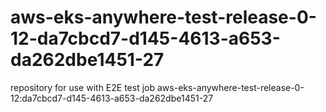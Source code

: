 # aws-eks-anywhere-test-release-0-12-da7cbcd7-d145-4613-a653-da262dbe1451-27
repository for use with E2E test job aws-eks-anywhere-test-release-0-12:da7cbcd7-d145-4613-a653-da262dbe1451-27
